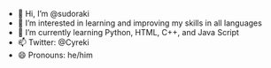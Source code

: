 - 👋 Hi, I’m @sudoraki
- 👀 I’m interested in learning and improving my skills in all languages
- 🌱 I’m currently learning Python, HTML, C++, and Java Script
- 📫 Twitter: @Cyreki
- 😄 Pronouns: he/him

<!---
sudoraki/sudoraki is a ✨ special ✨ repository because its `README.md` (this file) appears on your GitHub profile.
You can click the Preview link to take a look at your changes.
--->

